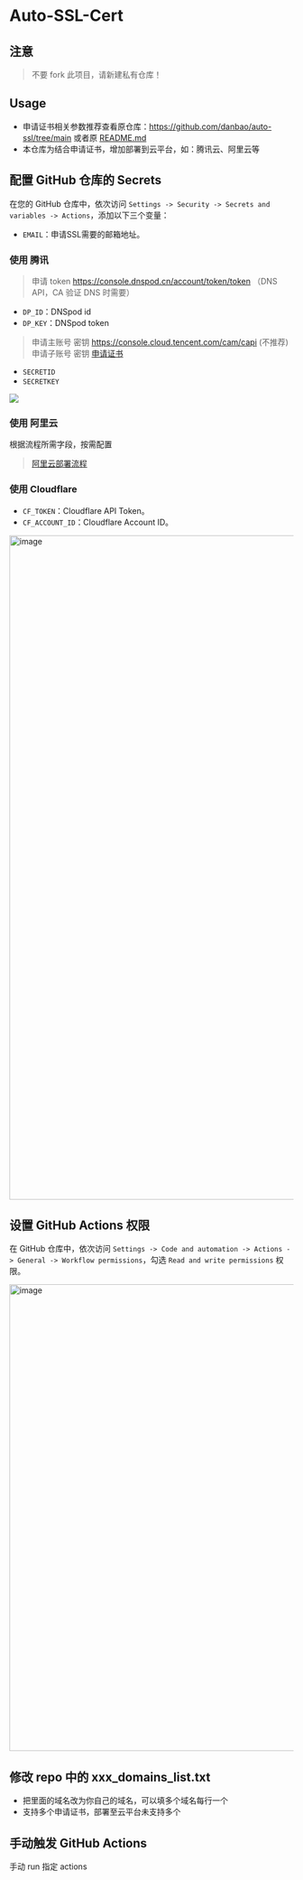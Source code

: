 # Auto-SSL-Cert

## 注意

> 不要 fork 此项目，请新建私有仓库！

## Usage

- 申请证书相关参数推荐查看原仓库：https://github.com/danbao/auto-ssl/tree/main 或者原 [README.md](ORIGIN_README.md)
- 本仓库为结合申请证书，增加部署到云平台，如：腾讯云、阿里云等

## 配置 GitHub 仓库的 Secrets

在您的 GitHub 仓库中，依次访问 `Settings -> Security -> Secrets and variables -> Actions`，添加以下三个变量：
- `EMAIL`：申请SSL需要的邮箱地址。

### 使用 腾讯

> 申请 token https://console.dnspod.cn/account/token/token （DNS API，CA 验证 DNS 时需要）

- `DP_ID`：DNSpod id
- `DP_KEY`：DNSpod token

> 申请主账号 密钥 https://console.cloud.tencent.com/cam/capi (不推荐)
> 申请子账号 密钥 [申请证书](https://ksh7.com/posts/ssl-cert-auto-deploy/#申请证书) 

- `SECRETID`
- `SECRETKEY`

![](https://image.baidu.com/search/down?url=https://gzw.sinaimg.cn/mw2000/0085UwQ9ly1hts5v8jyhsj31880jyjvc.jpg)

### 使用 阿里云

根据流程所需字段，按需配置

> [阿里云部署流程](https://ksh7.com/posts/ssl-cert-auto-deploy/#阿里云-CDN)

### 使用 Cloudflare

- `CF_TOKEN`：Cloudflare API Token。
- `CF_ACCOUNT_ID`：Cloudflare Account ID。

<img width="1177" alt="image" src="https://github.com/danbao/auto-ssl/assets/4090783/e3ea47d8-7b3e-4605-94ee-689e6bb6ca45">

## 设置 GitHub Actions 权限

在 GitHub 仓库中，依次访问 `Settings -> Code and automation -> Actions -> General -> Workflow permissions`，勾选 `Read and write permissions` 权限。

<img width="827" alt="image" src="https://github.com/danbao/auto-ssl/assets/4090783/abb42eb0-fd78-4417-bf07-9cf090ee7a2c">

## 修改 repo 中的 xxx_domains_list.txt

- 把里面的域名改为你自己的域名，可以填多个域名每行一个
- 支持多个申请证书，部署至云平台未支持多个

## 手动触发 GitHub Actions

手动 run 指定 actions
